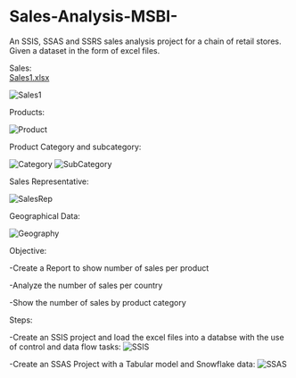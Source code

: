 # Sales-Analysis-MSBI-

An SSIS, SSAS and SSRS sales analysis project for a chain of retail stores. Given a dataset in the form of excel files.

Sales:                                                                                          
[Sales1.xlsx](https://github.com/mandlenkosi-Tshabalala/Sales-Analysis-MSBI-/files/10045699/Sales1.xlsx)

![Sales1](https://user-images.githubusercontent.com/17761176/202824490-fd095581-363f-4357-a4b4-41241c376b50.png)

Products:

![Product](https://user-images.githubusercontent.com/17761176/202824529-d0a253be-90d7-459a-ae38-5a95ea620dcb.png)

Product Category and subcategory:

![Category](https://user-images.githubusercontent.com/17761176/202824570-1a7901c4-dc89-4d62-bcdb-85139ad31e57.png)
![SubCategory](https://user-images.githubusercontent.com/17761176/202824582-6cfd6f33-4e11-4d37-b46e-21f26f1e579e.png)

Sales Representative:

![SalesRep](https://user-images.githubusercontent.com/17761176/202824611-b0c649b0-0dcb-49f3-a4a9-aa1be9649388.png)

Geographical Data:

![Geography](https://user-images.githubusercontent.com/17761176/202824647-cf3f52d6-3df1-4e54-8497-fb557630d42e.png)

Objective:

-Create a Report to show number of sales per product

-Analyze the number of sales per country

-Show the number of sales by product category



Steps:

-Create an SSIS project and load the excel files into a databse with the use of control and data flow tasks:
![SSIS](https://user-images.githubusercontent.com/17761176/202825730-b76f9b5b-aead-4a05-abe8-42df9275b915.png)

-Create an SSAS Project with a Tabular model and Snowflake data:
![SSAS](https://user-images.githubusercontent.com/17761176/202825920-751a042e-6436-401b-b0f1-34fbaf7e4a99.png)



